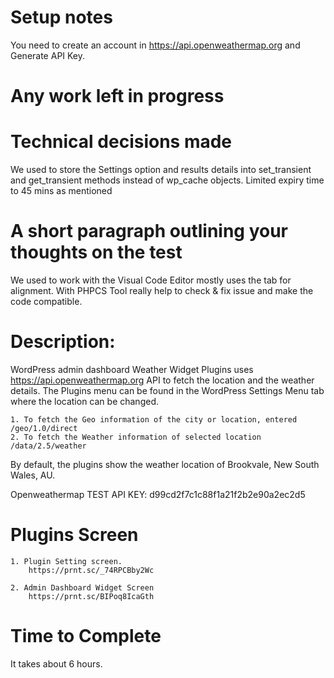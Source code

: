 Setup notes
============
You need to create an account in https://api.openweathermap.org and Generate API Key.


Any work left in progress
========================

Technical decisions made
==========================================================
We used to store the Settings option and results details into set_transient and get_transient methods instead of wp_cache objects. Limited expiry time to 45 mins as mentioned


A short paragraph outlining your thoughts on the test
=====================================================
We used to work with the Visual Code Editor mostly uses the tab for alignment.
With PHPCS Tool really help to check & fix issue and make the code compatible.

Description:
==============
WordPress admin dashboard Weather Widget Plugins uses https://api.openweathermap.org API to fetch the location and the weather details. The Plugins menu can be found in the WordPress Settings Menu tab where the location can be changed.

	1. To fetch the Geo information of the city or location, entered /geo/1.0/direct 
	2. To fetch the Weather information of selected location /data/2.5/weather	
	
By default, the plugins show the weather location of Brookvale, New South Wales, AU.

Openweathermap TEST API KEY: d99cd2f7c1c88f1a21f2b2e90a2ec2d5

Plugins Screen
==============
	1. Plugin Setting screen.
		https://prnt.sc/_74RPCBby2Wc
		
	2. Admin Dashboard Widget Screen
		https://prnt.sc/BIPoq8IcaGth	
	

Time to Complete
=================
It takes about 6 hours.
